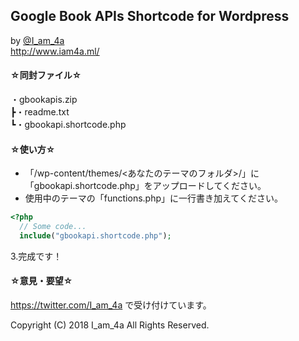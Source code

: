## Google Book APIs Shortcode for Wordpress  
  
by [@I_am_4a](https://twitter.com/I_am_4a)  
http://www.iam4a.ml/  
  
#### ☆同封ファイル☆  
・gbookapis.zip  
┣・readme.txt  
┗・gbookapi.shortcode.php  
  
#### ☆使い方☆  
- 「/wp-content/themes/<あなたのテーマのフォルダ>/」に「gbookapi.shortcode.php」をアップロードしてください。  
- 使用中のテーマの「functions.php」に一行書き加えてください。  
  
```PHP
<?php
  // Some code...
  include("gbookapi.shortcode.php");

```

3.完成です！

#### ☆意見・要望☆

https://twitter.com/I_am_4a で受け付けています。

Copyright (C) 2018 I_am_4a All Rights Reserved.